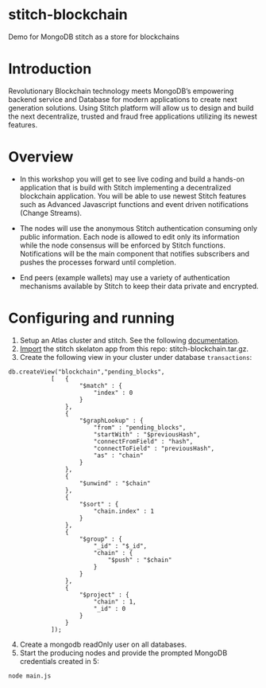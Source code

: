 # stitch-blockchain
Demo for MongoDB stitch as a store for blockchains

# Introduction

Revolutionary Blockchain technology meets MongoDB’s empowering backend service and Database for modern applications to create next generation solutions.
Using Stitch platform will allow us to design and build the next decentralize, trusted and fraud free applications utilizing its newest features.

# Overview

* In this workshop you will get to see live coding and build a hands-on application that is build with Stitch implementing a decentralized blockchain application. You will be able to use newest Stitch features such as Advanced Javascript functions and event driven notifications (Change Streams).

* The nodes will use the anonymous Stitch authentication consuming only public information. Each node is allowed to edit only its information while the node consensus will be enforced by Stitch functions. Notifications will be the main component that notifies subscribers and pushes the processes forward until completion.

* End peers (example wallets) may use a variety of authentication mechanisms available by Stitch to keep their data private and encrypted.

# Configuring and running
1. Setup an Atlas cluster and stitch. See the following [documentation](https://docs.mongodb.com/stitch/getting-started/).
2. [Import](https://docs.mongodb.com/stitch/import-export/create-stitch-app/) the stitch skelaton app from this repo: stitch-blockchain.tar.gz.
3. Create the following view in your cluster under database `transactions`:
```
db.createView("blockchain","pending_blocks",
			[	{
					"$match" : {
						"index" : 0
					}
				},
				{
					"$graphLookup" : {
						"from" : "pending_blocks",
						"startWith" : "$previousHash",
						"connectFromField" : "hash",
						"connectToField" : "previousHash",
						"as" : "chain"
					}
				},
				{
					"$unwind" : "$chain"
				},
				{
					"$sort" : {
						"chain.index" : 1
					}
				},
				{
					"$group" : {
						"_id" : "$_id",
						"chain" : {
							"$push" : "$chain"
						}
					}
				},
				{
					"$project" : {
						"chain" : 1,
						"_id" : 0
					}
				}
			]);
```
4. Create a mongodb readOnly user on all databases.
5. Start the producing nodes and provide the prompted MongoDB credentials created in 5:
```
node main.js
```

